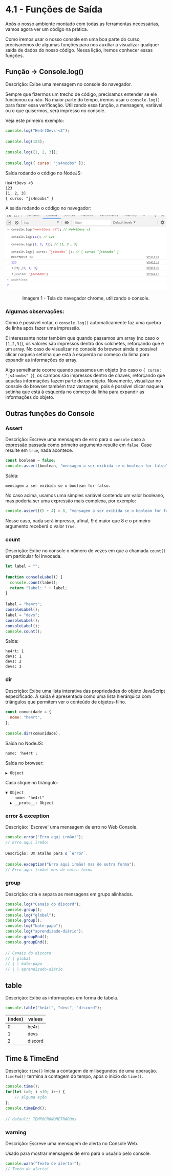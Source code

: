 # 4.1 - Funções de Saída

Após o nosso ambiente montado com todas as ferramentas necessárias, vamos agora ver um código na prática.

Como iremos usar o nosso console em uma boa parte do curso, precisaremos de algumas funções para nos auxiliar a visualizar qualquer saída de dados do nosso código. Nessa lição, iremos conhecer essas funções.

## Função -> Console.log()

Descrição: Exibe uma mensagem no console do navegador.

Sempre que fizermos um trecho de código, precisamos entender se ele funcionou ou não.
Na maior parte do tempo, iremos usar o `console.log()` para fazer essa verificação.
Utilizando essa função, a mensagem, variável ou o que quisermos, será impresso no console.

Veja este primeiro exemplo:

```js
console.log("He4rtDevs <3");

console.log(123);

console.log([1, 2, 3]);

console.log({ curso: "js4noobs" });
```

Saída rodando o código no NodeJS:

```
He4rtDevs <3
123
[1, 2, 3]
{ curso: "js4noobs" }
```

A saida rodando o código no navegador:

<p align="center">
  <img src="../assets/3-1-saida-exemplo.png" alt="Tela do navegador chrome, utilizando o console" />
</p>
<center>
  Imagem 1 - Tela do navegador chrome, utilizando o console.
</center>

### Algumas observações:

Como é possível notar, o `console.log()` automaticamente faz uma quebra de linha após fazer uma impressão.

É interessante notar também que quando passamos um array (no caso o `[1,2,3]`), os valores são impressos dentro dos colchetes, reforçando que é um array. No caso de visualizar no console do browser ainda é possível clicar naquela setinha que está à esquerda no começo da linha para expandir as informações do array.

Algo semelhante ocorre quando passamos um objeto (no caso o `{ curso: "js4noobs" }`), os campos são impressos dentro de chaves, reforçando que aquelas informações fazem parte de um objeto. Novamente, visualizar no console do browser também traz vantagens, pois é possível clicar naquela setinha que está à esquerda no começo da linha para expandir as informações do objeto.

## Outras funções do Console

### Assert

Descrição: Escreve uma mensagem de erro para o `console` caso a expressão passada como primeiro argumento resulte em `false`. Case resulte em `true`, nada acontece.

```js
const boolean = false;
console.assert(boolean, "mensagem a ser exibida se o boolean for falso");
```
Saída:

```
mensagem a ser exibida se o boolean for falso.
```

No caso acima, usamos uma simples variável contendo um valor booleano, mas poderia ser uma expressão mais complexa, por exemplo:

```js
console.assert((5 + 4) > 8, "mensagem a ser exibida se o boolean for falso");
```

Nesse caso, nada será impresso, afinal, 9 é maior que 8 e o primeiro argumento receberá o valor `true`.

### count

Descrição: Exibe no console o número de vezes em que a chamada `count()` em particular foi invocada.

```js
let label = "";

function consoleLabel() {
  console.count(label);
  return "label: " + label;
}

label = "he4rt";
consoleLabel();
label = "devs";
consoleLabel();
consoleLabel();
console.count();
```

Saída:

```
he4rt: 1
devs: 1
devs: 2
devs: 3
```

### dir

Descrição: Exibe uma lista interativa das propriedades do objeto JavaScript especificado. A saída é apresentada como uma lista hierárquica com triângulos que permitem ver o conteúdo de objetos-filho.

```javascript
const comunidade = {
  nome: "he4rt",
};

console.dir(comunidade);
```

Saída no NodeJS:

```
nome: 'he4rt';
```

Saída no browser:

```
▶ Object
```

Caso clique no triângulo:

```
▼ Object
    nome: "he4rt"
  ▶ __proto__: Object

```

### error & exception

Descrição: 'Escreve' uma mensagem de erro no Web Console.

```javascript
console.error("Erro aqui irmão!");
// Erro aqui irmão!

Descrição: Um atalho para o `error`.

console.exception("Erro aqui irmão! mas de outra forma");
// Erro aqui irmão! mas de outra forma
```

### group

Descrição: cria e separa as mensagens em grupo alinhados.

```javascript
console.log("Canais do discord");
console.group();
console.log("global");
console.group();
console.log("bate-papo");
console.log("aprendizado-diário");
console.groupEnd();
console.groupEnd();

// Canais do discord
// | global
// | | bate-papo
// | | aprendizado-diário
```

## table

Descrição: Exibe as informações em forma de tabela.

```javascript
console.table("he4rt", "devs", "discord");
```

| (index) | values  |
| ------- | ------- |
| 0       | he4rt   |
| 1       | devs    |
| 2       | discord |

## Time & TimeEnd

Descrição: `time()` Inicia a contagem de milisegundos de uma operação. `timeEnd()` termina a contagem do tempo, após o inicio do `time()`.

```javascript
console.time();
for(let i=0; i <10; i++) {
    // alguma ação
};
console.timeEnd();

// default: TEMPOCRONOMETRADOms
```

### warning

Descrição: Escreve uma mensagem de alerta no Console Web.

Usado para mostrar mensagens de erro para o usuário pelo console.

```javascript
console.warn("Texto de alerta!");
// Texto de alerta!
```
